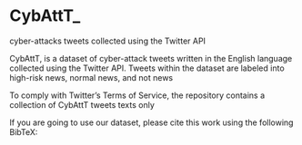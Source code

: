 # CybAttT_
cyber-attacks tweets collected using the Twitter API

CybAttT, is a dataset of cyber-attack tweets written in the English language collected using the Twitter API.
Tweets within the dataset are labeled into high-risk news, normal news, and not news

To comply with Twitter’s Terms of Service, the repository contains a collection of CybAttT tweets texts only

If you are going to use our dataset, please cite this work using the following BibTeX:
